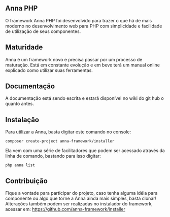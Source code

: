 ## Anna PHP

O framework Anna PHP foi desenvolvido para trazer o que há de mais moderno no desenvolvimento web para PHP com simplicidade
e facilidade de utilização de seus componentes.

## Maturidade

Anna é um framework novo e precisa passar por um processo de maturação. Está em constante evolução e em beve terá um manual online explicado como utilizar
suas ferramentas.

## Documentação
A documentação está sendo escrita e estará disponível no wiki do git hub o quanto antes.

## Instalação
Para utilizar a Anna, basta digitar este comando no console:

```
composer create-project anna-framework/installer
```

Ela vem com uma série de facilitadores que podem ser acessado através da linha de comando, bastando para isso digitar:
```
php anna list
```

## Contribuição
Fique a vontade para participar do projeto, caso tenha alguma idéia para componente ou algo que torne a Anna ainda mais simples, basta clonar!
Alterações também podem ser realizadas no instalador do framework, acessar em: https://github.com/anna-framework/installer